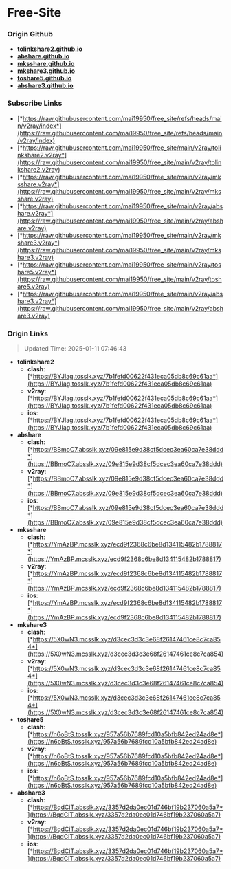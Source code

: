 # Free-Site

### Origin Github

- [**tolinkshare2.github.io**](https://github.com/tolinkshare2/tolinkshare2.github.io)
- [**abshare.github.io**](https://github.com/abshare/abshare.github.io)
- [**mksshare.github.io**](https://github.com/mksshare/mksshare.github.io)
- [**mkshare3.github.io**](https://github.com/mkshare3/mkshare3.github.io)
- [**toshare5.github.io**](https://github.com/toshare5/toshare5.github.io)
- [**abshare3.github.io**](https://github.com/abshare3/abshare3.github.io)

### Subscribe Links

- [*https://raw.githubusercontent.com/mai19950/free_site/refs/heads/main/v2ray/index*](https://raw.githubusercontent.com/mai19950/free_site/refs/heads/main/v2ray/index)
- [*https://raw.githubusercontent.com/mai19950/free_site/main/v2ray/tolinkshare2.v2ray*](https://raw.githubusercontent.com/mai19950/free_site/main/v2ray/tolinkshare2.v2ray)
- [*https://raw.githubusercontent.com/mai19950/free_site/main/v2ray/mksshare.v2ray*](https://raw.githubusercontent.com/mai19950/free_site/main/v2ray/mksshare.v2ray)
- [*https://raw.githubusercontent.com/mai19950/free_site/main/v2ray/abshare.v2ray*](https://raw.githubusercontent.com/mai19950/free_site/main/v2ray/abshare.v2ray)
- [*https://raw.githubusercontent.com/mai19950/free_site/main/v2ray/mkshare3.v2ray*](https://raw.githubusercontent.com/mai19950/free_site/main/v2ray/mkshare3.v2ray)
- [*https://raw.githubusercontent.com/mai19950/free_site/main/v2ray/toshare5.v2ray*](https://raw.githubusercontent.com/mai19950/free_site/main/v2ray/toshare5.v2ray)
- [*https://raw.githubusercontent.com/mai19950/free_site/main/v2ray/abshare3.v2ray*](https://raw.githubusercontent.com/mai19950/free_site/main/v2ray/abshare3.v2ray)

### Origin Links

> Updated Time: 2025-01-11 07:46:43

- **tolinkshare2**
  - **clash**: [*https://BYJIag.tosslk.xyz/7b1fefd00622f431eca05db8c69c61aa*](https://BYJIag.tosslk.xyz/7b1fefd00622f431eca05db8c69c61aa)
  - **v2ray**: [*https://BYJIag.tosslk.xyz/7b1fefd00622f431eca05db8c69c61aa*](https://BYJIag.tosslk.xyz/7b1fefd00622f431eca05db8c69c61aa)
  - **ios**: [*https://BYJIag.tosslk.xyz/7b1fefd00622f431eca05db8c69c61aa*](https://BYJIag.tosslk.xyz/7b1fefd00622f431eca05db8c69c61aa)
- **abshare**
  - **clash**: [*https://BBmoC7.absslk.xyz/09e815e9d38cf5dcec3ea60ca7e38ddd*](https://BBmoC7.absslk.xyz/09e815e9d38cf5dcec3ea60ca7e38ddd)
  - **v2ray**: [*https://BBmoC7.absslk.xyz/09e815e9d38cf5dcec3ea60ca7e38ddd*](https://BBmoC7.absslk.xyz/09e815e9d38cf5dcec3ea60ca7e38ddd)
  - **ios**: [*https://BBmoC7.absslk.xyz/09e815e9d38cf5dcec3ea60ca7e38ddd*](https://BBmoC7.absslk.xyz/09e815e9d38cf5dcec3ea60ca7e38ddd)
- **mksshare**
  - **clash**: [*https://YmAzBP.mcsslk.xyz/ecd9f2368c6be8d134115482b1788817*](https://YmAzBP.mcsslk.xyz/ecd9f2368c6be8d134115482b1788817)
  - **v2ray**: [*https://YmAzBP.mcsslk.xyz/ecd9f2368c6be8d134115482b1788817*](https://YmAzBP.mcsslk.xyz/ecd9f2368c6be8d134115482b1788817)
  - **ios**: [*https://YmAzBP.mcsslk.xyz/ecd9f2368c6be8d134115482b1788817*](https://YmAzBP.mcsslk.xyz/ecd9f2368c6be8d134115482b1788817)
- **mkshare3**
  - **clash**: [*https://5X0wN3.mcsslk.xyz/d3cec3d3c3e68f26147461ce8c7ca854*](https://5X0wN3.mcsslk.xyz/d3cec3d3c3e68f26147461ce8c7ca854)
  - **v2ray**: [*https://5X0wN3.mcsslk.xyz/d3cec3d3c3e68f26147461ce8c7ca854*](https://5X0wN3.mcsslk.xyz/d3cec3d3c3e68f26147461ce8c7ca854)
  - **ios**: [*https://5X0wN3.mcsslk.xyz/d3cec3d3c3e68f26147461ce8c7ca854*](https://5X0wN3.mcsslk.xyz/d3cec3d3c3e68f26147461ce8c7ca854)
- **toshare5**
  - **clash**: [*https://n6oBtS.tosslk.xyz/957a56b7689fcd10a5bfb842ed24ad8e*](https://n6oBtS.tosslk.xyz/957a56b7689fcd10a5bfb842ed24ad8e)
  - **v2ray**: [*https://n6oBtS.tosslk.xyz/957a56b7689fcd10a5bfb842ed24ad8e*](https://n6oBtS.tosslk.xyz/957a56b7689fcd10a5bfb842ed24ad8e)
  - **ios**: [*https://n6oBtS.tosslk.xyz/957a56b7689fcd10a5bfb842ed24ad8e*](https://n6oBtS.tosslk.xyz/957a56b7689fcd10a5bfb842ed24ad8e)
- **abshare3**
  - **clash**: [*https://BqdCiT.absslk.xyz/3357d2da0ec01d746bf19b237060a5a7*](https://BqdCiT.absslk.xyz/3357d2da0ec01d746bf19b237060a5a7)
  - **v2ray**: [*https://BqdCiT.absslk.xyz/3357d2da0ec01d746bf19b237060a5a7*](https://BqdCiT.absslk.xyz/3357d2da0ec01d746bf19b237060a5a7)
  - **ios**: [*https://BqdCiT.absslk.xyz/3357d2da0ec01d746bf19b237060a5a7*](https://BqdCiT.absslk.xyz/3357d2da0ec01d746bf19b237060a5a7)

